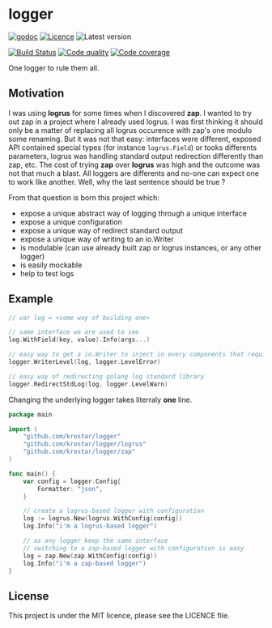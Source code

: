 # logger

[![godoc](https://img.shields.io/badge/godoc-reference-blue.svg?style=for-the-badge)](https://godoc.org/github.com/krostar/logger)
[![Licence](https://img.shields.io/github/license/krostar/logger.svg?style=for-the-badge)](https://tldrlegal.com/license/mit-license)
![Latest version](https://img.shields.io/github/tag/krostar/logger.svg?style=for-the-badge)

[![Build Status](https://img.shields.io/travis/krostar/logger/master.svg?style=for-the-badge)](https://travis-ci.org/krostar/logger)
[![Code quality](https://img.shields.io/codacy/grade/219a45ca1028442f816c745fcedbb111/master.svg?style=for-the-badge)](https://app.codacy.com/project/krostar/logger/dashboard)
[![Code coverage](https://img.shields.io/codacy/coverage/219a45ca1028442f816c745fcedbb111.svg?style=for-the-badge)](https://app.codacy.com/project/krostar/logger/dashboard)

One logger to rule them all.

## Motivation

I was using **logrus** for some times when I discovered **zap**. I wanted to try out zap in a project where I already used logrus. I was first thinking it should only be a matter of replacing all logrus occurence with zap's one modulo some renaming. But it was not that easy: interfaces were different, exposed API contained special types (for instance `logrus.Field`) or tooks differents parameters, logrus was handling standard output redirection differently than zap, etc. The cost of trying **zap** over **logrus** was high and the outcome was not that much a blast. All loggers are differents and no-one can expect one to work like another.
Well, why the last sentence should be true ?

From that question is born this project which:

-   expose a unique abstract way of logging through a unique interface
-   expose a unique configuration
-   expose a unique way of redirect standard output
-   expose a unique way of writing to an io.Writer
-   is modulable (can use already built zap or logrus instances, or any other logger)
-   is easily mockable
-   help to test logs

## Example

```go
// var log = <some way of building one>

// same interface we are used to see
log.WithField(key, value).Info(args...)

// easy way to get a io.Writer to inject in every components that require a logger
logger.WriterLevel(log, logger.LevelError)

// easy way of redirecting golang log standard library
logger.RedirectStdLog(log, logger.LevelWarn)
```

Changing the underlying logger takes literraly **one** line.

```go
package main

import (
    "github.com/krostar/logger"
    "github.com/krostar/logger/logrus"
    "github.com/krostar/logger/zap"
)

func main() {
    var config = logger.Config{
        Formatter: "json",
    }

    // create a logrus-based logger with configuration
    log := logrus.New(logrus.WithConfig(config))
    log.Info("i'm a logrus-based logger")

    // as any logger keep the same interface
    // switching to a zap-based logger with configuration is easy
    log = zap.New(zap.WithConfig(config))
    log.Info("i'm a zap-based logger")
}
```

## License

This project is under the MIT licence, please see the LICENCE file.
